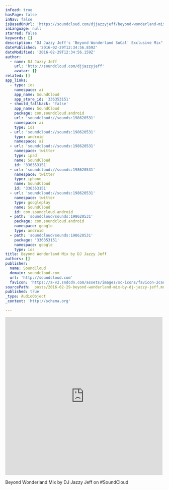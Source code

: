 ```yaml
---
inFeed: true
hasPage: false
inNav: false
isBasedOnUrl: 'https://soundcloud.com/djjazzyjeff/beyond-wonderland-mix'
inLanguage: null
starred: false
keywords: []
description: "DJ Jazzy Jeff's 'Beyond Wonderland SoCal' Exclusive Mix"
datePublished: '2016-02-29T12:34:56.859Z'
dateModified: '2016-02-29T12:34:56.159Z'
author:
  - name: DJ Jazzy Jeff
    url: 'http://soundcloud.com/djjazzyjeff'
    avatar: {}
related: []
app_links:
  - type: ios
    namespace: ai
    app_name: SoundCloud
    app_store_id: '336353151'
  - should_fallback: 'false'
    app_name: SoundCloud
    package: com.soundcloud.android
    url: 'soundcloud://sounds:198620531'
    namespace: ai
    type: ios
  - url: 'soundcloud://sounds:198620531'
    type: android
    namespace: ai
  - url: 'soundcloud://sounds:198620531'
    namespace: twitter
    type: ipad
    name: SoundCloud
    id: '336353151'
  - url: 'soundcloud://sounds:198620531'
    namespace: twitter
    type: iphone
    name: SoundCloud
    id: '336353151'
  - url: 'soundcloud://sounds:198620531'
    namespace: twitter
    type: googleplay
    name: SoundCloud
    id: com.soundcloud.android
  - path: 'soundcloud/sounds:198620531'
    package: com.soundcloud.android
    namespace: google
    type: android
  - path: 'soundcloud/sounds:198620531'
    package: '336353151'
    namespace: google
    type: ios
title: Beyond Wonderland Mix by DJ Jazzy Jeff
authors: []
publisher:
  name: SoundCloud
  domain: soundcloud.com
  url: 'http://soundcloud.com'
  favicon: 'https://a-v2.sndcdn.com/assets/images/sc-icons/favicon-2cadd14b.ico'
sourcePath: _posts/2016-02-29-beyond-wonderland-mix-by-dj-jazzy-jeff.md
published: true
_type: AudioObject
_context: 'http://schema.org'

---
```

<iframe src="https://cdn.embedly.com/widgets/media.html?src=https%3A%2F%2Fw.soundcloud.com%2Fplayer%2F%3Fvisual%3Dtrue%26url%3Dhttp%253A%252F%252Fapi.soundcloud.com%252Ftracks%252F198620531%26show_artwork%3Dtrue&amp;url=https%3A%2F%2Fsoundcloud.com%2Fdjjazzyjeff%2Fbeyond-wonderland-mix&amp;image=http%3A%2F%2Fi1.sndcdn.com%2Fartworks-000111898263-3pg8zr-t500x500.jpg&amp;key=b7d04c9b404c499eba89ee7072e1c4f7&amp;type=text%2Fhtml&amp;schema=soundcloud" width="500" height="500" scrolling="no" frameborder="0" allowfullscreen="allowfullscreen" style=""></iframe>

Beyond Wonderland Mix by DJ Jazzy Jeff on \#SoundCloud